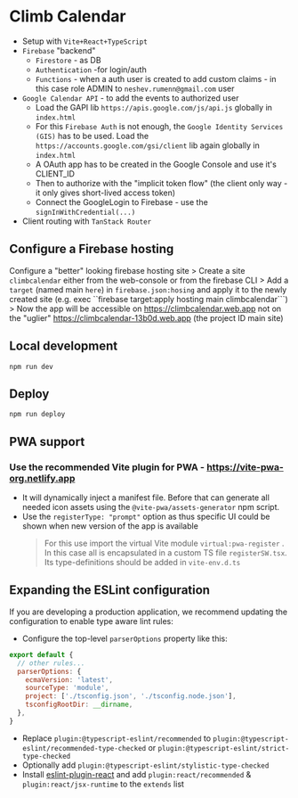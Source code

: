 # Climb Calendar

- Setup with `Vite+React+TypeScript`
- `Firebase` "backend"
  - `Firestore` - as DB
  - `Authentication` -for login/auth
  - `Functions` - when a auth user is created to add custom claims - in this case role ADMIN to `neshev.rumenn@gmail.com` user
- `Google Calendar API` - to add the events to authorized user
  - Load the GAPI lib `https://apis.google.com/js/api.js` globally in `index.html`
  - For this `Firebase Auth` is not enough, the `Google Identity Services (GIS)` has to be used. Load the `https://accounts.google.com/gsi/client` lib again globally in `index.html`
  - A OAuth app has to be created in the Google Console and use it's CLIENT_ID
  - Then to authorize with the "implicit token flow" (the client only way - it only gives short-lived access token)
  - Connect the GoogleLogin to Firebase - use the `signInWithCredential(...)`
- Client routing with `TanStack Router`

## Configure a Firebase hosting

Configure a "better" looking firebase hosting site
    > Create a site `climbcalendar` either from the web-console or from the firebase CLI
    > Add a `target` (named main `here`) in ```firebase.json:hosing``` and apply it to the newly created site
       (e.g. exec ``firebase target:apply hosting main climbcalendar```)
    > Now the app will be accessible on https://climbcalendar.web.app not on the "uglier" https://climbcalendar-13b0d.web.app (the project ID main site)

## Local development

```npm run dev```

## Deploy

```npm run deploy```

## PWA support

### Use the recommended Vite plugin for PWA - https://vite-pwa-org.netlify.app

- It will dynamically inject a manifest file. Before that can generate all needed icon assets using the `@vite-pwa/assets-generator` npm script.
- Use the `registerType: "prompt"` option as thus specific UI could be shown when new version of the app is available
    > For this use import the virtual Vite module `virtual:pwa-register` . In this case all is encapsulated in a custom TS file `registerSW.tsx`. Its type-definitions should be added in `vite-env.d.ts` 

## Expanding the ESLint configuration

If you are developing a production application, we recommend updating the configuration to enable type aware lint rules:

- Configure the top-level `parserOptions` property like this:

```js
export default {
  // other rules...
  parserOptions: {
    ecmaVersion: 'latest',
    sourceType: 'module',
    project: ['./tsconfig.json', './tsconfig.node.json'],
    tsconfigRootDir: __dirname,
  },
}
```

- Replace `plugin:@typescript-eslint/recommended` to `plugin:@typescript-eslint/recommended-type-checked` or `plugin:@typescript-eslint/strict-type-checked`
- Optionally add `plugin:@typescript-eslint/stylistic-type-checked`
- Install [eslint-plugin-react](https://github.com/jsx-eslint/eslint-plugin-react) and add `plugin:react/recommended` & `plugin:react/jsx-runtime` to the `extends` list
